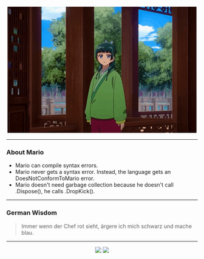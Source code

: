 <p align="center">
  <img src="assets/maomao.gif" />
</p>

---

### About Mario
- Mario can compile syntax errors.
- Mario never gets a syntax error.  Instead, the language gets an DoesNotConformToMario error.
- Mario doesn't need garbage collection because he doesn't call .Dispose(), he calls .DropKick().

---

### German Wisdom
> Immer wenn der Chef rot sieht, ärgere ich mich schwarz und mache blau.

---

<p align="center">
  <a>
    <img height="180em" src="https://github-readme-stats-eight-theta.vercel.app/api?username=Torfkopp&show_icons=true&theme=dark&include_all_commits=true&count_private=true"/>
  </a>
  <a href="https://github.com/Torfkopp?tab=repositories">
    <img height="180em" src="https://github-readme-stats-eight-theta.vercel.app/api/top-langs/?username=torfkopp&layout=compact&theme=dark&langs_count=8&hide=java"/>
  </a>
</p>
